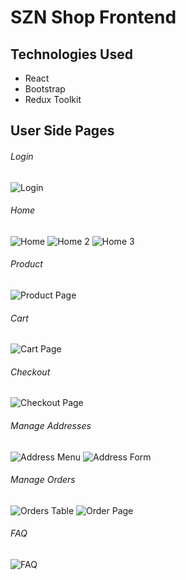 # SZN Shop Frontend

## Technologies Used

* React
* Bootstrap
* Redux Toolkit

## User Side Pages

###### Login 
![Login](https://github.com/user-attachments/assets/c44a7df7-ef11-4553-964c-5e8565c4bfb9)

###### Home
![Home](https://github.com/user-attachments/assets/1c084c7e-68fd-4299-9697-4943103fb8ea)
![Home 2](https://github.com/user-attachments/assets/47750c6f-5c7c-4aec-a96a-6d0f36c44dad)
![Home 3](https://github.com/user-attachments/assets/c239c0df-763b-4ff1-9976-59f8eaf1834d)

###### Product 
![Product Page](https://github.com/user-attachments/assets/1d9f56b3-ef73-46a2-bb1f-7ddc870cbfc6)

###### Cart
![Cart Page](https://github.com/user-attachments/assets/54c56223-bef3-40a5-9245-913d25c32e28)

###### Checkout
![Checkout Page](https://github.com/user-attachments/assets/1b8a7e51-7d4d-40d5-a793-fa16d4e52c3f)

###### Manage Addresses
![Address Menu](https://github.com/user-attachments/assets/f16e6634-4578-4d52-bce1-4c3e0218dd43)
![Address Form](https://github.com/user-attachments/assets/cb4c3d22-6209-4e6a-ad8d-c5edc1beb7f9)

###### Manage Orders
![Orders Table](https://github.com/user-attachments/assets/759e3893-d715-4fe0-8be4-28d9b6d149d6)
![Order Page](https://github.com/user-attachments/assets/35f2b89d-8b33-4f5a-bb8a-71cb9238d70d)

###### FAQ
![FAQ](https://github.com/user-attachments/assets/f61bcb9f-973d-4f69-924a-8520df8d91d2)
